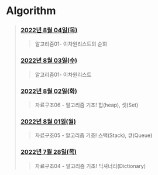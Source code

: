 # Algorithm

> ### [2022년 8월 04일(목)](./220804/README.md)
>
> > 알고리즘01- 이차원리스트의 순회
>
> ### [2022년 8월 03일(수)](./220803/README.md)
>
> > 알고리즘01- 이차원리스트
>
> ### [2022년 8월 02일(화)](./220802/README.md)
>
> > 자료구조06 - 알고리즘 기초! 힙(heap), 셋(Set)
>
> ### [2022년 8월 01일(월)](./220801/README.md)
>
> > 자료구조05 - 알고리즘 기초! 스택(Stack), 큐(Queue)
>
> ### [2022년 7월 28일(목)](./220728/README.md)
>
> > 자료구조04 - 알고리즘 기초! 딕셔너리(Dictionary)
>

